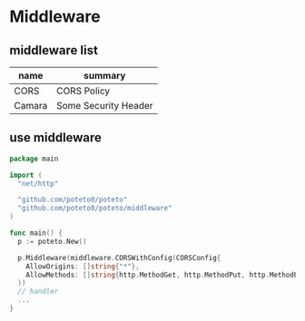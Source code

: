# Middleware

## middleware list

| name   | summary              |
| ------ | -------------------- |
| CORS   | CORS Policy          |
| Camara | Some Security Header |

## use middleware

```go
package main

import (
  "net/http"

  "github.com/poteto0/poteto"
  "github.com/poteto0/poteto/middleware"
)

func main() {
  p := poteto.New()

  p.Middleware(middleware.CORSWithConfig(CORSConfig{
    AllowOrigins: []string{"*"},
    AllowMethods: []string{http.MethodGet, http.MethodPut, http.MethodPost, http.MethodDelete}}
  ))
  // handler
  ...
}
```

